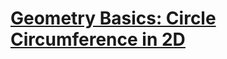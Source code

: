# [Geometry Basics: Circle Circumference in 2D](https://www.codewars.com/kata/geometry-basics-circle-circumference-in-2d/)
